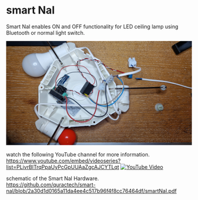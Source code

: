 # smart Nal
Smart Nal enables ON and OFF functionality for LED ceiling lamp using Bluetooth or normal light switch. <br>


![imag of the Smart Nal Hardware](all-put-together.jpg)

watch the following YouTube channel for more information. </br>
https://www.youtube.com/embed/videoseries?list=PLivrBlTrqPpaUyPcGpUUAaZgcAJCYTLqt
[![YouTube Video](https://img.youtube.com/vi/_4wK_u57eqA/maxresdefault.jpg)](https://www.youtube.com/embed/videoseries?list=PLivrBlTrqPpaUyPcGpUUAaZgcAJCYTLqt) </br>

schematic of the Smart Nal Hardware. <br>
https://github.com/quractech/smart-nal/blob/2a30d1d0165a11da4ee4c517b96f4f8cc76464df/smartNal.pdf
